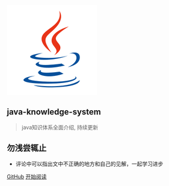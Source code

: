 ![logo](media/icon/java.svg)
## java-knowledge-system
> java知识体系全面介绍, 持续更新
## 勿浅尝辄止


* 评论中可以指出文中不正确的地方和自己的见解，一起学习进步


[GitHub](https://github.com/itzhanglg)
[开始阅读](http://zhangligong.xyz/java-knowledge-system/#/README)

<!-- 背景图片 -->


<!-- 背景色 -->

